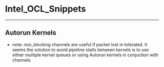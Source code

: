 # Intel_OCL_Snippets
***
## Autorun Kernels
* note: non_blocking channels are useful if packet lost in tolerated.
It seems the solution to avoid pipeline stalls between kernels is to use either multiple kernel queues or using Autorun kernels in conjuction with channels
